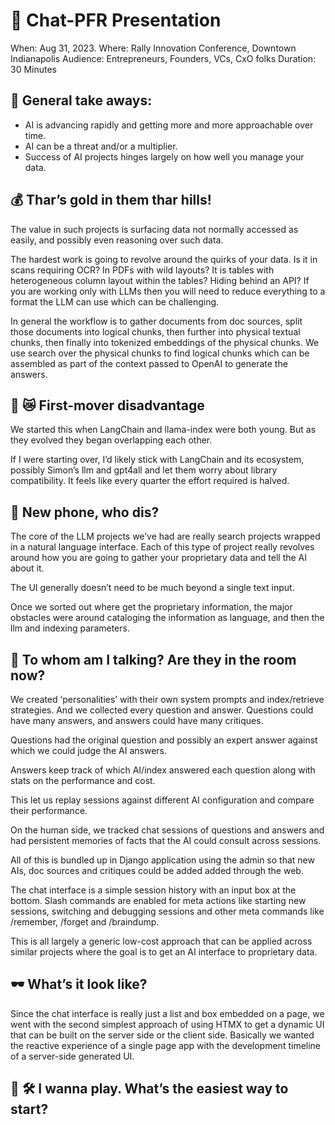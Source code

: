 # 🚜 Chat-PFR Presentation
When: Aug 31, 2023.
Where: Rally Innovation Conference, Downtown Indianapolis
Audience: Entrepreneurs, Founders, VCs, CxO folks
Duration: 30 Minutes



## 👜 General take aways:
- AI is advancing rapidly and getting more and more approachable over time.
- AI can be a threat and/or a multiplier.
- Success of AI projects hinges largely on how well you manage your data.


## 💰 Thar’s gold in them thar hills!

The value in such projects is surfacing data not normally accessed as easily, and possibly even reasoning over such data. 

The hardest work is going to revolve around the quirks of your data.   Is it in scans requiring OCR? In PDFs with wild layouts?  It is tables with heterogeneous column layout within the tables?  Hiding behind an API? If you are working only with LLMs then you will need to reduce everything to a format the LLM can use which can be challenging.

In general the workflow is to gather documents from doc sources, split those documents into logical chunks, then further into physical textual chunks, then finally into tokenized embeddings of the physical chunks.  We use search over the physical chunks to find logical chunks which can be assembled as part of the context passed to OpenAI to generate the answers.


## 🌈 😿 First-mover disadvantage

We started this when LangChain and llama-index were both young.  But as they evolved they began overlapping each other.

If I were starting over, I’d likely stick with LangChain and its ecosystem, possibly Simon’s llm and gpt4all and let them worry about library compatibility.  It feels like every quarter the effort required is halved.


## 🤳 New phone, who dis?

The core of the LLM projects we’ve had are really search projects wrapped in a natural language interface.   Each of this type of project really revolves around how you are going to gather your proprietary data and tell the AI about it.

The UI generally doesn’t need to be much beyond a single text input.

Once we sorted out where get the proprietary information, the major obstacles were around cataloging the information as language, and then the llm and indexing parameters.


## 👻 To whom am I talking?  Are they in the room now?

We created ‘personalities’ with their own system prompts and index/retrieve strategies.
And we collected every question and answer.
Questions could have many answers, and answers could have many critiques.

Questions had the original question and possibly an expert answer against which we could judge the AI answers.

Answers keep track of which AI/index answered each question along with stats on the performance and cost.

This let us replay sessions against different AI configuration and compare their performance.

On the human side, we tracked chat sessions of questions and answers and had persistent memories of facts that the AI could consult across sessions.

All of this is bundled up in Django application using the admin so that new AIs, doc sources and critiques could be added added through the web. 

The chat interface is a simple session history with an input box at the bottom.
Slash commands are enabled for meta actions like starting new sessions, switching and debugging sessions and other meta commands like /remember, /forget and /braindump.

This is all largely a generic low-cost approach that can be applied across similar projects where the goal is to get an AI interface to proprietary data.


## 🕶️ What’s it look like?

Since the chat interface is really just a list and box embedded on a page, we went with the second simplest approach of using HTMX to get a dynamic UI that can be built on the server side or the client side.  Basically we wanted the reactive experience of a single page app with the development timeline of a server-side generated UI.



## 🚧 🛠️ I wanna play.  What’s the easiest way to start?

